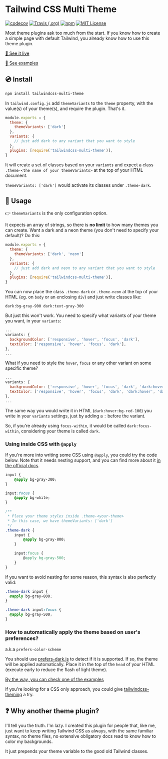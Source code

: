 # Tailwind CSS Multi Theme

<p>
  <a href="https://codecov.io/gh/estevanmaito/tailwindcss-multi-theme"><img src="https://codecov.io/gh/estevanmaito/tailwindcss-multi-theme/branch/master/graph/badge.svg" alt="codecov" /></a>
  <a href="https://travis-ci.com/github/estevanmaito/tailwindcss-multi-theme"><img src="https://img.shields.io/travis/estevanmaito/tailwindcss-multi-theme" alt="Travis (.org)" /></a>
  <a href="https://www.npmjs.com/package/tailwindcss-multi-theme"><img src="https://img.shields.io/npm/v/tailwindcss-multi-theme" alt="npm" /></a>
  <a href="https://github.com/estevanmaito/tailwindcss-multi-theme/blob/master/LICENSE"><img src="https://img.shields.io/github/license/estevanmaito/tailwindcss-multi-theme" alt="MIT License" /></a>
</p>

Most theme plugins ask too much from the start. If you know how to create a simple page with default Tailwind, you already know how to use this theme plugin.

[🧪 See it live](https://tailwindcss-multi-theme.now.sh/)

[🧱 See examples](/examples)

## 💿 Install

```sh
npm install tailwindcss-multi-theme
```

In `tailwind.config.js` add `themeVariants` to the `theme` property, with the value(s) of your theme(s), and require the plugin. That's it.

```js
module.exports = {
  theme: {
    themeVariants: ['dark']
  },
  variants: {
    // just add dark to any variant that you want to style
  },
  plugins: [require('tailwindcss-multi-theme')],
}
```

It will create a set of classes based on your `variants` and expect a class `.theme-<the name of your themeVariants>` at the top of your HTML document.

`themeVariants: ['dark']` would activate its classes under `.theme-dark`.

## 🚀 Usage

👉 `themeVariants` is the only configuration option.

It expects an array of strings, so there is **no limit** to how many themes you can create. Want a dark and a neon theme (you don't need to specify your default)? Do this:

```js
module.exports = {
  theme: {
    themeVariants: ['dark', 'neon']
  },
  variants: {
    // just add dark and neon to any variant that you want to style
  },
  plugins: [require('tailwindcss-multi-theme')],
}
```

You can now place the class `.theme-dark` or `.theme-neon` at the top of your HTML (eg. on `body` or an enclosing `div`) and just write classes like:

`dark:bg-gray-900 dark:text-gray-300`

But just this won't work. You need to specify what variants of your theme you want, in your `variants`:

```js
...
variants: {
  backgroundColor: ['responsive', 'hover', 'focus', 'dark'],
  textColor: ['responsive', 'hover', 'focus', 'dark'],
},
...
```

What if you need to style the `hover`, `focus` or any other variant on some specific theme?

```js
...
variants: {
  backgroundColor: ['responsive', 'hover', 'focus', 'dark', 'dark:hover', 'dark:focus'],
  textColor: ['responsive', 'hover', 'focus', 'dark', 'dark:hover', 'dark:focus'],
},
...
```

The same way you would write it in HTML (`dark:hover:bg-red-100`) you write in your `variants` settings, just by adding a `:` before the variant.

So, if you're already using `focus-within`, it would be called `dark:focus-within`, considering your theme is called `dark`.

### Using inside CSS with `@apply`

If you're more into writing some CSS using `@apply`, you could try the code below. Note that it needs nesting support, and you can find more about it [in the official docs](https://tailwindcss.com/docs/using-with-preprocessors/#nesting).

```css
input {
	@apply bg-gray-300;
}

input:focus {
	@apply bg-white;
}

/**
 * Place your theme styles inside .theme-<your-theme>
 * In this case, we have themeVariants: ['dark']
 */
.theme-dark {
	input {
		@apply bg-gray-800;
	}

	input:focus {
		@apply bg-gray-500;
	}
}
```

If you want to avoid nesting for some reason, this syntax is also perfectly valid:

```css
.theme-dark input {
  @apply bg-gray-800;
}

.theme-dark input:focus {
  @apply bg-gray-500;
}
```

### How to automatically apply the theme based on user's preferences?

a.k.a `prefers-color-scheme`

You should use [prefers-dark.js](./prefers-dark.js) to detect if it is supported. If so, the theme will be applied automatically. Place it in the top of the `head` of your HTML (execute early to reduce the flash of light theme).

[By the way, you can check one of the examples](/examples)

If you're looking for a CSS only approach, you could give [tailwindcss-theming](https://github.com/innocenzi/tailwindcss-theming) a try.

## ❓ Why another theme plugin?

I'll tell you the truth. I'm lazy. I created this plugin for people that, like me, just want to keep writing Tailwind CSS as always, with the same familiar syntax, no theme files, no extensive obligatory docs read to know how to color my backgrounds.

It just prepends your theme variable to the good old Tailwind classes.